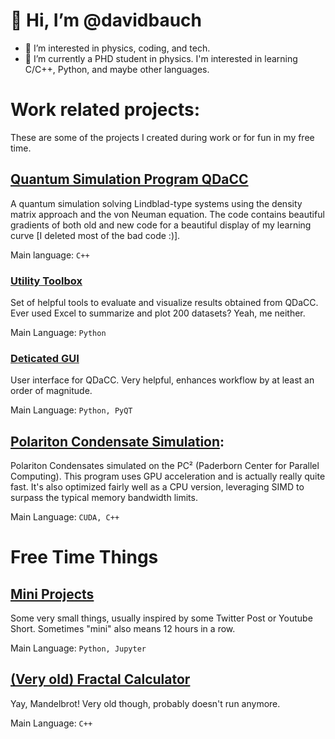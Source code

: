 # 👋 Hi, I’m @davidbauch
- 👀 I’m interested in physics, coding, and tech.
- 🌱 I’m currently a PHD student in physics. I'm interested in learning C/C++, Python, and maybe other languages.

# Work related projects:

These are some of the projects I created during work or for fun in my free time.

## [Quantum Simulation Program QDaCC](https://github.com/davidbauch/QDaCC)

A quantum simulation solving Lindblad-type systems using the density matrix approach and the von Neuman equation. The code contains beautiful gradients of both old and new code for a beautiful display of my learning curve [I deleted most of the bad code :)].

Main language: `C++`

### [Utility Toolbox](https://github.com/davidbauch/QDaCC-Tools)

Set of helpful tools to evaluate and visualize results obtained from QDaCC. Ever used Excel to summarize and plot 200 datasets? Yeah, me neither.

Main Language: `Python`
  
### [Deticated GUI](https://github.com/davidbauch/QDaCC-Tools/tree/main/QDLC/gui)

User interface for QDaCC. Very helpful, enhances workflow by at least an order of magnitude.

Main Language: `Python, PyQT`

## [Polariton Condensate Simulation](https://github.com/davidbauch/PC3):

Polariton Condensates simulated on the PC² (Paderborn Center for Parallel Computing). This program uses GPU acceleration and is actually really quite fast. It's also optimized fairly well as a CPU version, leveraging SIMD to surpass the typical memory bandwidth limits.

Main Language: `CUDA, C++`


# Free Time Things

## [Mini Projects](https://github.com/davidbauch/fun-stuff)

Some very small things, usually inspired by some Twitter Post or Youtube Short. Sometimes "mini" also means 12 hours in a row.

Main Language: `Python, Jupyter`


## [(Very old) Fractal Calculator](https://github.com/davidbauch/FractalSolver)

Yay, Mandelbrot! Very old though, probably doesn't run anymore.

Main Language: `C++`
